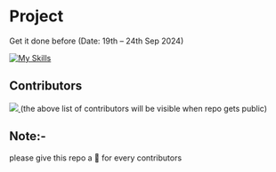 # Project
Get it done before (Date: 19th – 24th Sep 2024)

[![My Skills](https://skillicons.dev/icons?i=html,css,js,php,mysql)](https://skillicons.dev)

## Contributors
<a href = "https://github.com/Sudhanshu-Ambastha/Project/contributors">
  <img src = "https://contrib.rocks/image?repo=Sudhanshu-Ambastha/Project"/>
</a>
(the above list of contributors will be visible when repo gets public)

## Note:-
please give this repo a 🌟 for every contributors
